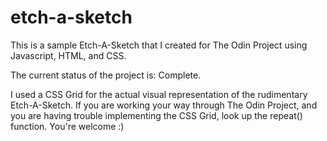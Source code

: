 # etch-a-sketch

This is a sample Etch-A-Sketch that I created for The Odin Project using Javascript, HTML, and CSS.

The current status of the project is: Complete.

I used a CSS Grid for the actual visual representation of the rudimentary Etch-A-Sketch. If you are working your way through The Odin Project, and you are having trouble implementing the CSS Grid, look up the repeat() function. You're welcome :)
